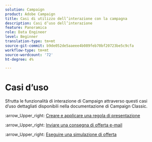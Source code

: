 ```yaml
---
solution: Campaign
product: Adobe Campaign
title: Casi di utilizzo dell’interazione con la campagna
description: Casi d’uso dell’interazione
feature: Panoramica
role: Data Engineer
level: Beginner
translation-type: tm+mt
source-git-commit: b9de052de5aaeee4b089feb70bf20723be5c9cfa
workflow-type: tm+mt
source-wordcount: '72'
ht-degree: 4%

---
```


# Casi d’uso

Sfrutta le funzionalità di interazione di Campaign attraverso questi casi d’uso dettagliati disponibili nella documentazione di Campaign Classic.

:arrow_Upper_right: [Creare e applicare una regola di presentazione](https://experienceleague.adobe.com/docs/campaign-classic/using/managing-offers/case-study/presentation-rules.html)

:arrow_Upper_right: [Inviare una consegna di offerta e-mail](https://experienceleague.adobe.com/docs/campaign-classic/using/managing-offers/case-study/offers-on-an-outbound-channel.html)

:arrow_Upper_right: [Eseguire una simulazione di offerta](https://experienceleague.adobe.com/docs/campaign-classic/using/managing-offers/case-study/offers-on-an-outbound-channel.html)

